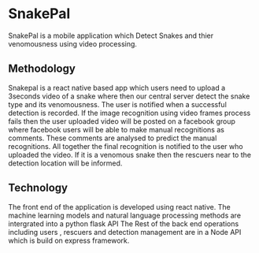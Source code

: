 # SnakePal

SnakePal is a mobile application which Detect Snakes and thier venomousness using video processing.
## Methodology
Snakepal is a react native based app which users need to upload a 3seconds video of a snake where then our central server detect the snake type and its venomousness. The user is notified when a successful detection is recorded.
If the image recognition using video frames process fails then the user uploaded video will be posted on a facebook group where facebook users will be able to make manual recognitions as comments.
These comments are analysed to predict the manual recognitions. All together the final recognition is  notified to the user who uploaded the video. If it is a venomous snake then the rescuers near to the detection location will be informed.

## Technology 
The front end of the application is developed using react native.
The machine learning models and natural language processing methods are intergrated into a python flask API
The Rest of the back end operations including users , rescuers and detection management are in a Node API which is build on express framework.
